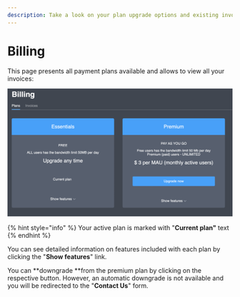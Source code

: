 ```yaml
---
description: Take a look on your plan upgrade options and existing invoices
---
```


# Billing

This page presents all payment plans available and allows to view all your invoices:

![Payment plan options page](../.gitbook/assets/screenshot-2021-06-03-at-17.16.21.png)

{% hint style="info" %}
Your active plan is marked with "**Current plan"** text
{% endhint %}

You can see detailed information on features included with each plan by clicking the "**Show features**" link.

You can **downgrade **from the premium plan by clicking on the respective button. However, an automatic downgrade is not available and you will be redirected to the "**Contact Us**" form.

